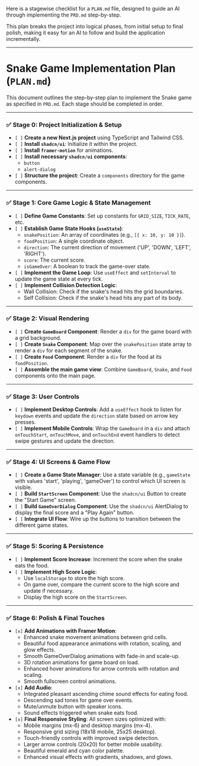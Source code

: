 Here is a stagewise checklist for a `PLAN.md` file, designed to guide an AI through implementing the `PRD.md` step-by-step.

This plan breaks the project into logical phases, from initial setup to final polish, making it easy for an AI to follow and build the application incrementally.

***

# Snake Game Implementation Plan (`PLAN.md`)

This document outlines the step-by-step plan to implement the Snake game as specified in `PRD.md`. Each stage should be completed in order.

---

### ✅ **Stage 0: Project Initialization & Setup**
* `[ ]` **Create a new Next.js project** using TypeScript and Tailwind CSS.
* `[ ]` **Install `shadcn/ui`**: Initialize it within the project.
* `[ ]` **Install `framer-motion`** for animations.
* `[ ]` **Install necessary `shadcn/ui` components**:
    * `button`
    * `alert-dialog`
* `[ ]` **Structure the project**: Create a `components` directory for the game components.

---

### ✅ **Stage 1: Core Game Logic & State Management**
* `[ ]` **Define Game Constants**: Set up constants for `GRID_SIZE`, `TICK_RATE`, etc.
* `[ ]` **Establish Game State Hooks (`useState`)**:
    * `snakePosition`: An array of coordinates (e.g., `[{ x: 10, y: 10 }]`).
    * `foodPosition`: A single coordinate object.
    * `direction`: The current direction of movement ('UP', 'DOWN', 'LEFT', 'RIGHT').
    * `score`: The current score.
    * `isGameOver`: A boolean to track the game-over state.
* `[ ]` **Implement the Game Loop**: Use `useEffect` and `setInterval` to update the game state at every tick.
* `[ ]` **Implement Collision Detection Logic**:
    * Wall Collision: Check if the snake's head hits the grid boundaries.
    * Self Collision: Check if the snake's head hits any part of its body.

---

### ✅ **Stage 2: Visual Rendering**
* `[ ]` **Create `GameBoard` Component**: Render a `div` for the game board with a grid background.
* `[ ]` **Create `Snake` Component**: Map over the `snakePosition` state array to render a `div` for each segment of the snake.
* `[ ]` **Create `Food` Component**: Render a `div` for the food at its `foodPosition`.
* `[ ]` **Assemble the main game view**: Combine `GameBoard`, `Snake`, and `Food` components onto the main page.

---

### ✅ **Stage 3: User Controls**
* `[ ]` **Implement Desktop Controls**: Add a `useEffect` hook to listen for `keydown` events and update the `direction` state based on arrow key presses.
* `[ ]` **Implement Mobile Controls**: Wrap the `GameBoard` in a `div` and attach `onTouchStart`, `onTouchMove`, and `onTouchEnd` event handlers to detect swipe gestures and update the direction.

---

### ✅ **Stage 4: UI Screens & Game Flow**
* `[ ]` **Create a Game State Manager**: Use a state variable (e.g., `gameState` with values 'start', 'playing', 'gameOver') to control which UI screen is visible.
* `[ ]` **Build `StartScreen` Component**: Use the `shadcn/ui` Button to create the "Start Game" screen.
* `[ ]` **Build `GameOverDialog` Component**: Use the `shadcn/ui` AlertDialog to display the final score and a "Play Again" button.
* `[ ]` **Integrate UI Flow**: Wire up the buttons to transition between the different game states.

---

### ✅ **Stage 5: Scoring & Persistence**
* `[ ]` **Implement Score Increase**: Increment the score when the snake eats the food.
* `[ ]` **Implement High Score Logic**:
    * Use `localStorage` to store the high score.
    * On game over, compare the current score to the high score and update if necessary.
    * Display the high score on the `StartScreen`.

---

### ✅ **Stage 6: Polish & Final Touches**
* `[x]` **Add Animations with Framer Motion**:
    * Enhanced snake movement animations between grid cells.
    * Beautiful food appearance animations with rotation, scaling, and glow effects.
    * Smooth GameOverDialog animations with fade-in and scale-up.
    * 3D rotation animations for game board on load.
    * Enhanced hover animations for arrow controls with rotation and scaling.
    * Smooth fullscreen control animations.
* `[x]` **Add Audio**:
    * Integrated pleasant ascending chime sound effects for eating food.
    * Descending sad tones for game over events.
    * Mute/unmute button with speaker icons.
    * Sound effects triggered when snake eats food.
* `[x]` **Final Responsive Styling**: All screen sizes optimized with:
    * Mobile margins (mx-6) and desktop margins (mx-4).
    * Responsive grid sizing (18x18 mobile, 25x25 desktop).
    * Touch-friendly controls with improved swipe detection.
    * Larger arrow controls (20x20) for better mobile usability.
    * Beautiful emerald and cyan color palette.
    * Enhanced visual effects with gradients, shadows, and glows.